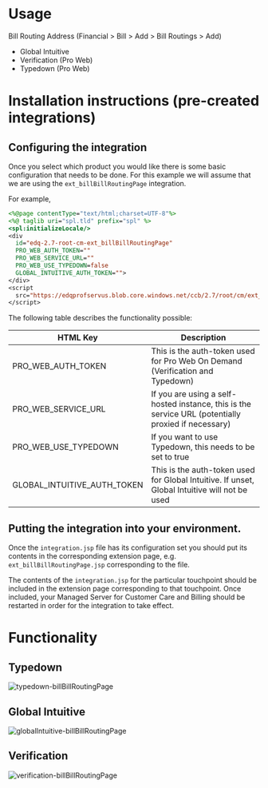 # Usage
Bill Routing Address (Financial > Bill > Add > Bill Routings > Add)
- Global Intuitive
- Verification (Pro Web)
- Typedown (Pro Web)

# Installation instructions (pre-created integrations)

## Configuring the integration
Once you select which product you would like there is some basic configuration that needs to be
done. For this example we will assume that we are using the `ext_billBillRoutingPage` integration.

For example, 

```jsp
<%@page contentType="text/html;charset=UTF-8"%>
<%@ taglib uri="spl.tld" prefix="spl" %>
<spl:initializeLocale/>
<div
  id="edq-2.7-root-cm-ext_billBillRoutingPage"
  PRO_WEB_AUTH_TOKEN=""
  PRO_WEB_SERVICE_URL=""
  PRO_WEB_USE_TYPEDOWN=false
  GLOBAL_INTUITIVE_AUTH_TOKEN="">
</div>
<script
  src="https://edqprofservus.blob.core.windows.net/ccb/2.7/root/cm/ext_billBillRoutingPage/integration.js">
</script>
```

The following table describes the functionality possible:

| HTML Key                    | Description  |
|---------------------------- | ------------ |
| PRO_WEB_AUTH_TOKEN          | This is the auth-token used for Pro Web On Demand (Verification and Typedown) |
| PRO_WEB_SERVICE_URL         | If you are using a self-hosted instance, this is the service URL (potentially proxied if necessary) |
| PRO_WEB_USE_TYPEDOWN        | If you want to use Typedown, this needs to be set to true |
| GLOBAL_INTUITIVE_AUTH_TOKEN | This is the auth-token used for Global Intuitive. If unset, Global Intuitive will not be used |


## Putting the integration into your environment.
Once the `integration.jsp` file has its configuration set you should put its contents
in the corresponding extension page, e.g. `ext_billBillRoutingPage.jsp`
corresponding to the file.

The contents of the `integration.jsp` for the particular touchpoint should be included
in the extension page corresponding to that touchpoint. Once included, your Managed Server for 
Customer Care and Billing should be restarted in order for the integration to take effect.

# Functionality

## Typedown
![typedown-billBillRoutingPage](https://user-images.githubusercontent.com/5572859/128882007-b2a1fdb9-6a72-49e1-adae-01d6adb0b578.gif)

## Global Intuitive
![globalIntuitive-billBillRoutingPage](https://user-images.githubusercontent.com/5572859/128882298-66d45efa-b866-4783-9fc2-8645f6310178.gif)

## Verification
![verification-billBillRoutingPage](https://user-images.githubusercontent.com/5572859/128882508-41be27cf-3cb0-418b-9da2-48fb67251862.gif)
